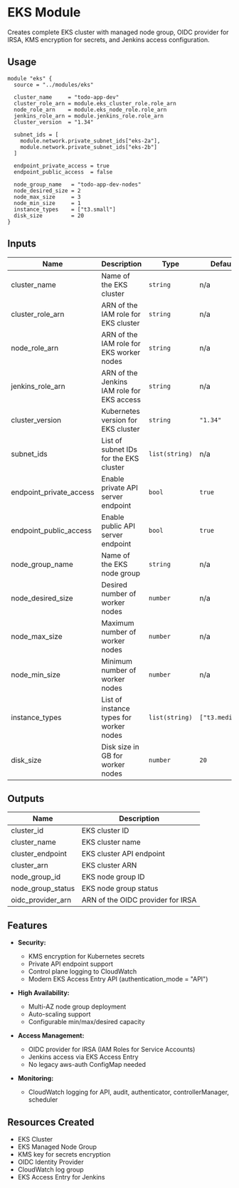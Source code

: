 # EKS Module

Creates complete EKS cluster with managed node group, OIDC provider for IRSA, KMS encryption for secrets, and Jenkins access configuration.

## Usage

```hcl
module "eks" {
  source = "../modules/eks"

  cluster_name     = "todo-app-dev"
  cluster_role_arn = module.eks_cluster_role.role_arn
  node_role_arn    = module.eks_node_role.role_arn
  jenkins_role_arn = module.jenkins_role.role_arn
  cluster_version  = "1.34"
  
  subnet_ids = [
    module.network.private_subnet_ids["eks-2a"],
    module.network.private_subnet_ids["eks-2b"]
  ]
  
  endpoint_private_access = true
  endpoint_public_access  = false
  
  node_group_name   = "todo-app-dev-nodes"
  node_desired_size = 2
  node_max_size     = 3
  node_min_size     = 1
  instance_types    = ["t3.small"]
  disk_size         = 20
}
```

## Inputs

| Name | Description | Type | Default | Required |
|------|-------------|------|---------|:--------:|
| cluster_name | Name of the EKS cluster | `string` | n/a | yes |
| cluster_role_arn | ARN of the IAM role for EKS cluster | `string` | n/a | yes |
| node_role_arn | ARN of the IAM role for EKS worker nodes | `string` | n/a | yes |
| jenkins_role_arn | ARN of the Jenkins IAM role for EKS access | `string` | n/a | yes |
| cluster_version | Kubernetes version for EKS cluster | `string` | `"1.34"` | no |
| subnet_ids | List of subnet IDs for the EKS cluster | `list(string)` | n/a | yes |
| endpoint_private_access | Enable private API server endpoint | `bool` | `true` | no |
| endpoint_public_access | Enable public API server endpoint | `bool` | `true` | no |
| node_group_name | Name of the EKS node group | `string` | n/a | yes |
| node_desired_size | Desired number of worker nodes | `number` | n/a | yes |
| node_max_size | Maximum number of worker nodes | `number` | n/a | yes |
| node_min_size | Minimum number of worker nodes | `number` | n/a | yes |
| instance_types | List of instance types for worker nodes | `list(string)` | `["t3.medium"]` | no |
| disk_size | Disk size in GB for worker nodes | `number` | `20` | no |

## Outputs

| Name | Description |
|------|-------------|
| cluster_id | EKS cluster ID |
| cluster_name | EKS cluster name |
| cluster_endpoint | EKS cluster API endpoint |
| cluster_arn | EKS cluster ARN |
| node_group_id | EKS node group ID |
| node_group_status | EKS node group status |
| oidc_provider_arn | ARN of the OIDC provider for IRSA |

## Features

- **Security:**
  - KMS encryption for Kubernetes secrets
  - Private API endpoint support
  - Control plane logging to CloudWatch
  - Modern EKS Access Entry API (authentication_mode = "API")

- **High Availability:**
  - Multi-AZ node group deployment
  - Auto-scaling support
  - Configurable min/max/desired capacity

- **Access Management:**
  - OIDC provider for IRSA (IAM Roles for Service Accounts)
  - Jenkins access via EKS Access Entry
  - No legacy aws-auth ConfigMap needed

- **Monitoring:**
  - CloudWatch logging for API, audit, authenticator, controllerManager, scheduler

## Resources Created

- EKS Cluster
- EKS Managed Node Group
- KMS key for secrets encryption
- OIDC Identity Provider
- CloudWatch log group
- EKS Access Entry for Jenkins
